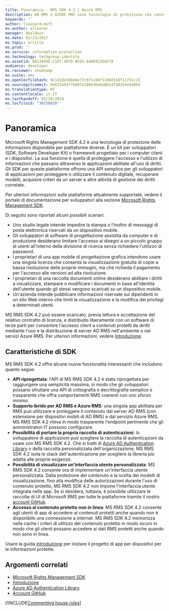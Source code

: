 ```yaml
---
title: Panoramica - RMS SDK 4.2 | Azure RMS
description: AD RMS e AZURE RMS sono tecnologie di protezione che consenteno di proteggere le informazioni digitali da usi non autorizzati.
keywords: ''
author: lleonard-msft
ms.author: alleonar
manager: mbaldwin
ms.date: 02/23/2017
ms.topic: article
ms.prod: ''
ms.service: information-protection
ms.technology: techgroup-identity
ms.assetid: 8A13494E-C1D7-407D-BCD1-A406915EA578
audience: developer
ms.reviewer: shubhamp
ms.suite: ems
ms.openlocfilehash: 9c142de580e6e77c0f1c84f12d60158f11751c15
ms.sourcegitcommit: 8e622a93ff8d07a180e3be6e8b14748354e640bd
ms.translationtype: HT
ms.contentlocale: it-IT
ms.lasthandoff: 03/29/2018
ms.locfileid: "30258820"
---
```

# <a name="overview"></a>Panoramica

Microsoft Rights Management SDK 4.2 è una tecnologia di protezione delle informazioni disponibile per piattaforme diverse.  È un kit per sviluppatori (SDK, Software Developer Kit) o framework progettato per i computer client e i dispositivi. La sua funzione è quella di proteggere l'accesso e l'utilizzo di informazioni che passano attraverso le applicazioni abilitate all'uso di diritti. Gli SDK per queste piattaforme offrono una API semplice per gli sviluppatori di applicazioni per proteggere o utilizzare il contenuto digitale, recuperare modelli, acquisire criteri da un server e altre attività di gestione dei diritti correlate.

Per ulteriori informazioni sulle piattaforme attualmente supportate, vedere il portale di documentazione per sviluppatori alla sezione [Microsoft Rights Management SDK](active-directory-rights-management-services-multi-platform-thin-client-sdk-portal.md).

Di seguito sono riportati alcuni possibili scenari:

-   Uno studio legale intende impedire la stampa o l’inoltro di messaggi di posta elettronica riservati da un dispositivo mobile.
-   Gli sviluppatori di software di progettazione assistita da computer e di produzione desiderano limitare l'accesso ai disegni a un piccolo gruppo di utenti all'interno della divisione di ricerca senza richiedere l'utilizzo di password.
-   I proprietari di una app mobile di progettazione grafica intendono usare una singola licenza che consenta la visualizzazione gratuita di copie a bassa risoluzione delle proprie immagini, ma che richieda il pagamento per l'accesso alle versioni ad alta risoluzione.
-   I proprietari di una raccolta documenti online desiderano abilitare i diritti a visualizzare, stampare o modificare i documenti in base all'identità dell'utente quando gli stessi vengono scaricati su un dispositivo mobile.
-   Un'azienda intende pubblicare informazioni riservate sui dipendenti in un sito Web interno che limiti la visualizzazione e la modifica dei privilegi a determinati utenti.

MS RMS SDK 4.2 può essere scaricato, previa lettura e accettazione del relativo contratto di licenza, e distribuito liberamente con un software di terze parti per consentire l'accesso client a contenuti protetti da diritti mediante l'uso e la distribuzione di server AD RMS nell'ambiente o nei servizi Azure RMS. Per ulteriori informazioni, vedere [Introduzione](get-started.md).

## <a name="sdk-highlights"></a>Caratteristiche di SDK


MS RMS SDK 4.2 offre alcune nuove funzionalità interessanti che includono quanto segue:

-   **API riprogettata**: l'API di MS RMS SDK 4.2 è stata riprogettata per raggiungere una semplicità massima, in modo che gli sviluppatori possano sfruttare una API di crittografia e decrittografia semplice e trasparente che offra comportamenti RMS coerenti con uno sforzo minimo
-   **Supporto ibrido per AD RMS e Azure RMS**: una singola app abilitata per RMS può utilizzare e proteggere il contenuto dal server AD RMS (con estensione per dispositivi mobili di AD RMS) e dal servizio Azure RMS. MS RMS SDK 4.2 rileva in modo trasparente l'endpoint pertinente che gli amministratori IT possono configurare.
-   **Possibilità di portare la propria raccolta di autenticazioni**: lo sviluppatore di applicazioni può scegliere la raccolta di autenticazioni da usare con MS RMS SDK 4.2. Che si tratti di [Azure AD Authentication Library](https://msdn.microsoft.com/library/jj573266.aspx) o della raccolta personalizzata dell'organizzazione, MS RMS SDK 4.2 isola lo stack dell'autenticazione per scegliere la libreria più adatta alle proprie esigenze.
-   **Possibilità di visualizzare un'interfaccia utente personalizzata**: MS RMS SDK 4.2 consente ora di implementare un'interfaccia utente personalizzata. Dalla protezione del contenuto e la scelta dei modelli di visualizzazione, fino alla modifica delle autorizzazioni durante l'uso di contenuto protetto, MS RMS SDK 4.2 non impone l'interfaccia utente integrata nelle app. Se si desidera, tuttavia, è possibile utilizzare le raccolte di UI di Microsoft RMS per tutte le piattaforme tramite il nostro [account GitHub](https://github.com/AzureAD/).
-   **Accesso al contenuto protetto non in linea**: MS RMS SDK 4.2 consente agli utenti di app di accedere ai contenuti protetti anche quando non è disponibile una connessione a internet. MS RMS SDK 4.2 memorizza nella cache i criteri di utilizzo del contenuto protetto in modo sicuro in modo che gli utenti possano accedere ai dati RMS protetti anche quando non sono in linea.

Usare la guida [Introduzione](get-started.md) per iniziare il progetto di app per dispositivi per le informazioni protette.

## <a name="related-topics"></a>Argomenti correlati

* [Microsoft Rights Management SDK](active-directory-rights-management-services-multi-platform-thin-client-sdk-portal.md)
* [Introduzione](get-started.md)
* [Azure AD Authentication Library](https://msdn.microsoft.com/library/jj573266.aspx)
* [Account GitHub](https://github.com/AzureAD/)

[!INCLUDE[Commenting house rules](../includes/houserules.md)]